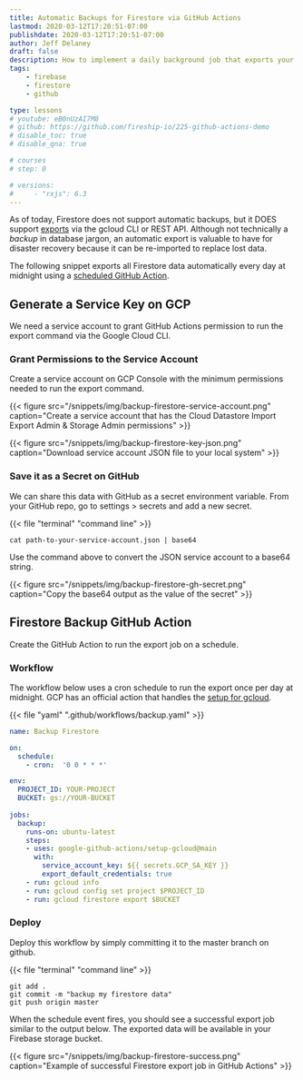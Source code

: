 ```yaml
---
title: Automatic Backups for Firestore via GitHub Actions
lastmod: 2020-03-12T17:20:51-07:00
publishdate: 2020-03-12T17:20:51-07:00
author: Jeff Delaney
draft: false
description: How to implement a daily background job that exports your Firestore data to a storage bucket.
tags: 
    - firebase
    - firestore
    - github

type: lessons
# youtube: eB0nUzAI7M8
# github: https://github.com/fireship-io/225-github-actions-demo
# disable_toc: true
# disable_qna: true

# courses
# step: 0

# versions: 
#     - "rxjs": 6.3
---
```


As of today, Firestore does not support automatic backups, but it DOES support [exports](https://firebase.google.com/docs/firestore/manage-data/export-import) via the gcloud CLI or REST API. Although not technically a *backup* in database jargon, an automatic export is valuable to have for disaster recovery because it can be re-imported to replace lost data. 

The following snippet exports all Firestore data automatically every day at midnight using a [scheduled GitHub Action](https://help.github.com/en/actions/reference/events-that-trigger-workflows#scheduled-events-schedule). 


## Generate a Service Key on GCP

We need a service account to grant GitHub Actions permission to run the export command via the Google Cloud CLI. 

### Grant Permissions to the Service Account

Create a service account on GCP Console with the minimum permissions needed to run the export command. 

{{< figure src="/snippets/img/backup-firestore-service-account.png" caption="Create a service account that has the Cloud Datastore Import Export Admin & Storage Admin permissions" >}}

{{< figure src="/snippets/img/backup-firestore-key-json.png" caption="Download service account JSON file to your local system" >}}

### Save it as a Secret on GitHub

We can share this data with GitHub as a secret environment variable. From your GitHub repo, go to settings > secrets and add a new secret.

{{< file "terminal" "command line" >}}
```text
cat path-to-your-service-account.json | base64
```

Use the command above to convert the JSON service account to a base64 string. 

{{< figure src="/snippets/img/backup-firestore-gh-secret.png" caption="Copy the base64 output as the value of the secret" >}}

## Firestore Backup GitHub Action

Create the GitHub Action to run the export job on a schedule.

### Workflow

The workflow below uses a cron schedule to run the export once per day at midnight. GCP has an official action that handles the [setup for gcloud](https://github.com/GoogleCloudPlatform/github-actions/blob/master/setup-gcloud/README.md). 

{{< file "yaml" ".github/workflows/backup.yaml" >}}
```yaml
name: Backup Firestore

on:
  schedule:
    - cron:  '0 0 * * *'

env:
  PROJECT_ID: YOUR-PROJECT
  BUCKET: gs://YOUR-BUCKET
  
jobs:
  backup:
    runs-on: ubuntu-latest
    steps:
    - uses: google-github-actions/setup-gcloud@main
      with:
        service_account_key: ${{ secrets.GCP_SA_KEY }}
        export_default_credentials: true
    - run: gcloud info
    - run: gcloud config set project $PROJECT_ID
    - run: gcloud firestore export $BUCKET
```

### Deploy

Deploy this workflow by simply committing it to the master branch on github. 

{{< file "terminal" "command line" >}}
```text
git add .
git commit -m "backup my firestore data"
git push origin master
```

When the schedule event fires, you should see a successful export job similar to the output below. The exported data will be available in your Firebase storage bucket. 


{{< figure src="/snippets/img/backup-firestore-success.png" caption="Example of successful Firestore export job in GitHub Actions" >}}